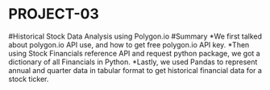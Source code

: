 # PROJECT-03
#Historical Stock Data Analysis using Polygon.io
#Summary
*We first talked about polygon.io API use, and how to get free polygon.io API key. 
*Then using Stock Financials reference API and request python package, we got a dictionary of all Financials in Python. 
*Lastly, we used Pandas to represent annual and quarter data in tabular format to get historical financial data for a stock ticker.
